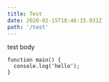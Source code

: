 ```yaml
---
title: Test
date: 2020-02-15T18:46:15.031Z
path: '/test'
---
```


test body

```
function main() {
  console.log('hello');
}
```
